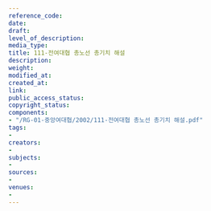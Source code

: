 ```yaml
---
reference_code: 
date: 
draft: 
level_of_description: 
media_type: 
title: 111-전여대협 총노선 총기치 해설
description: 
weight: 
modified_at: 
created_at: 
link: 
public_access_status: 
copyright_status: 
components:
- "/RG-01-중앙여대협/2002/111-전여대협 총노선 총기치 해설.pdf"
tags:
- 
creators:
- 
subjects:
- 
sources:
- 
venues:
- 
---
```

